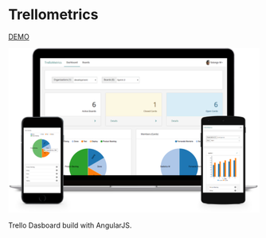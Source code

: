 # Trellometrics

[DEMO](http://trellometrics.herokuapp.com/)

![Trellometrics](https://github.com/newaeonweb/trellometrics/blob/master/device-panels-2.png)

Trello Dasboard build with AngularJS.
